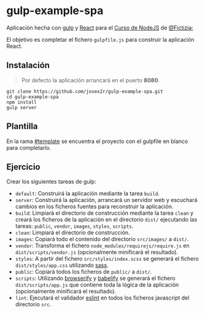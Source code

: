 # gulp-example-spa

Aplicación hecha con [gulp](https://gulpjs.com/) y [React](https://reactjs.org/) para el [Curso de NodeJS](https://github.com/Fictizia/Curso-Node.js-para-desarrolladores-Front-end_ed5) de [@Fictizia](https://github.com/Fictizia);

El objetivo es completar el fichero `gulpfile.js` para construir la aplicación React.

## Instalación

> Por defecto la aplicación arrancará en el puerto **8080**.

```
git clone https://github.com/josex2r/gulp-example-spa.git
cd gulp-example-spa
npm install
gulp server
```

## Plantilla

En la rama [#template](https://github.com/josex2r/gulp-example-spa/tree/template) se encuentra el proyecto con el gulpfile en blanco para completarlo.

## Ejercicio

Crear los siguientes tareas de gulp:

- `default`: Construirá la aplicación mediante la tarea `build`.
- `server`: Construirá la aplicación, arrancará un servidor web y escuchará cambios en los ficheros fuentes para reconstruir la aplicación.
- `build`: Limpiará el directorio de construcción mediante la tarea `clean` y creará los ficheros de la aplicación en el directorio `dist/` ejecutando las tareas: `public`, `vendor`, `images`, `styles`, `scripts`.
- `clean`: Limpiará el directorio de construcción.
- `images`: Copiará todo el contenido del directorio `src/images/` a `dist/`.
- `vendor`: Transforma el fichero `node_modules/requirejs/require.js` en `dist/scripts/vendor.js` (opcionalmente minificará el resultado). 
- `styles`: A partir del fichero `src/styles/index.scss` se generará el fichero `dist/styles/app.css` utilizando [sass](https://sass-lang.com/).
- `public`: Copiará todos los ficheros de `public/` a `dist/`.
- `scripts`: Utilizando [browserify](http://browserify.org/) y [babelify](https://github.com/babel/babelify) se generará el fichero `dist/scripts/app.js` que contiene toda la lógica de la aplicación (opcionalmente minificará el resultado).
- `lint`: Ejecutará el validador [eslint](https://eslint.org/) en todos los ficheros javascript del directorio `src`.
